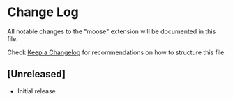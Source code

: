 # Change Log
All notable changes to the "moose" extension will be documented in this file.

Check [Keep a Changelog](http://keepachangelog.com/) for recommendations on how to structure this file.

## [Unreleased]
- Initial release
